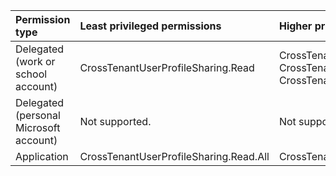 |Permission type|Least privileged permissions|Higher privileged permissions|
|:---|:---|:---|
|Delegated (work or school account)|CrossTenantUserProfileSharing.Read|CrossTenantUserProfileSharing.Read.All, CrossTenantUserProfileSharing.ReadWrite, CrossTenantUserProfileSharing.ReadWrite.All|
|Delegated (personal Microsoft account)|Not supported.|Not supported.|
|Application|CrossTenantUserProfileSharing.Read.All|CrossTenantUserProfileSharing.ReadWrite.All|
